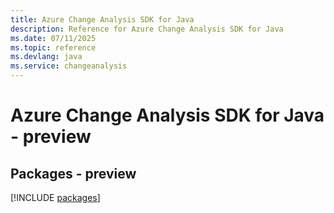 ```yaml
---
title: Azure Change Analysis SDK for Java
description: Reference for Azure Change Analysis SDK for Java
ms.date: 07/11/2025
ms.topic: reference
ms.devlang: java
ms.service: changeanalysis
---
```

# Azure Change Analysis SDK for Java - preview
## Packages - preview
[!INCLUDE [packages](change-analysis-index.md)]